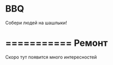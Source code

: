 # BBQ

Собери людей на шашлыки!

===========
Ремонт 
==========

Скоро тут появится много интересностей
